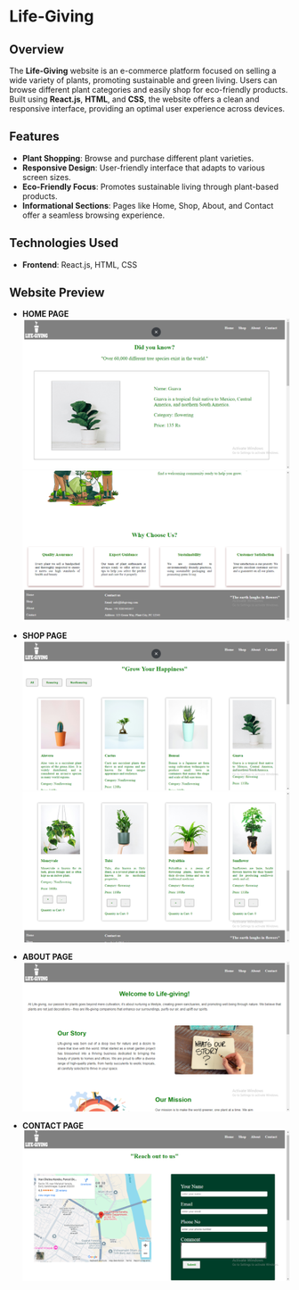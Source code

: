 # Life-Giving

## Overview
The **Life-Giving** website is an e-commerce platform focused on selling a wide variety of plants, promoting sustainable and green living. Users can browse different plant categories and easily shop for eco-friendly products. Built using **React.js**, **HTML**, and **CSS**, the website offers a clean and responsive interface, providing an optimal user experience across devices.

## Features
- **Plant Shopping**: Browse and purchase different plant varieties.
- **Responsive Design**: User-friendly interface that adapts to various screen sizes.
- **Eco-Friendly Focus**: Promotes sustainable living through plant-based products.
- **Informational Sections**: Pages like Home, Shop, About, and Contact offer a seamless browsing experience.

## Technologies Used
- **Frontend**: React.js, HTML, CSS

## Website Preview
- **HOME PAGE**
![Website Screenshot](home1.PNG)
![Website Screenshot](home2.PNG)

- **SHOP PAGE**
![Website Screenshot](shop1.PNG)
![Website Screenshot](shop2.PNG)

- **ABOUT PAGE**
![Website Screenshot](about.PNG)

- **CONTACT PAGE**
![Website Screenshot](contact.PNG)


